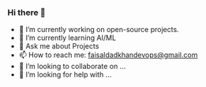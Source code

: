 ### Hi there 👋

<!--
**faisaldadkhan13/faisaldadkhan13** is a ✨ _special_ ✨ repository because its `README.md` (this file) appears on your GitHub profile.

Here are some ideas to get you started:

- 😄 Pronouns: ...
- ⚡ Fun fact: ...

-->
- 🔭 I’m currently working on open-source projects.
- 🌱 I’m currently learning AI/ML
- 💬 Ask me about Projects
- 📫 How to reach me: faisaldadkhandevops@gmail.com
- 👯 I’m looking to collaborate on ...
- 🤔 I’m looking for help with ...





